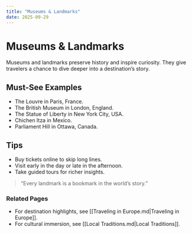 ```yaml
---
title: "Museums & Landmarks"
date: 2025-09-29
---
```


# Museums & Landmarks
Museums and landmarks preserve history and inspire curiosity. They give travelers a chance to dive deeper into a destination’s story.

## Must-See Examples
- The Louvre in Paris, France.  
- The British Museum in London, England.  
- The Statue of Liberty in New York City, USA.  
- Chichen Itza in Mexico.  
- Parliament Hill in Ottawa, Canada.  

## Tips
- Buy tickets online to skip long lines.  
- Visit early in the day or late in the afternoon.  
- Take guided tours for richer insights.  

> “Every landmark is a bookmark in the world’s story.”

### Related Pages
- For destination highlights, see [[Traveling in Europe.md|Traveling in Europe]].  
- For cultural immersion, see [[Local Traditions.md|Local Traditions]].  
